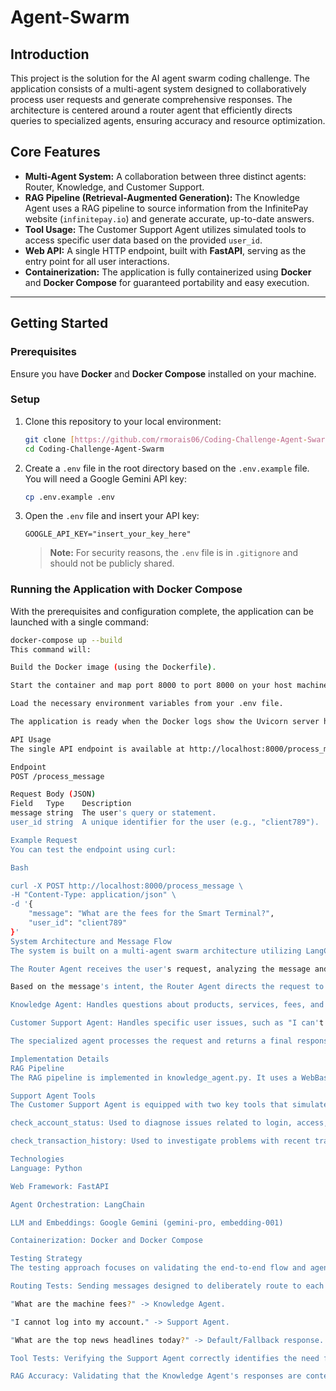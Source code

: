# Agent-Swarm
## Introduction

This project is the solution for the AI agent swarm coding challenge. The application consists of a multi-agent system designed to collaboratively process user requests and generate comprehensive responses. The architecture is centered around a router agent that efficiently directs queries to specialized agents, ensuring accuracy and resource optimization.

## Core Features

* **Multi-Agent System:** A collaboration between three distinct agents: Router, Knowledge, and Customer Support.
* **RAG Pipeline (Retrieval-Augmented Generation):** The Knowledge Agent uses a RAG pipeline to source information from the InfinitePay website (`infinitepay.io`) and generate accurate, up-to-date answers.
* **Tool Usage:** The Customer Support Agent utilizes simulated tools to access specific user data based on the provided `user_id`.
* **Web API:** A single HTTP endpoint, built with **FastAPI**, serving as the entry point for all user interactions.
* **Containerization:** The application is fully containerized using **Docker** and **Docker Compose** for guaranteed portability and easy execution.

---

## Getting Started

### Prerequisites

Ensure you have **Docker** and **Docker Compose** installed on your machine.

### Setup

1.  Clone this repository to your local environment:
    ```bash
    git clone [https://github.com/rmorais06/Coding-Challenge-Agent-Swarm.git](https://github.com/rmorais06/Coding-Challenge-Agent-Swarm.git)
    cd Coding-Challenge-Agent-Swarm
    ```

2.  Create a `.env` file in the root directory based on the `.env.example` file. You will need a Google Gemini API key:
    ```bash
    cp .env.example .env
    ```

3.  Open the `.env` file and insert your API key:
    ```
    GOOGLE_API_KEY="insert_your_key_here"
    ```
    > **Note:** For security reasons, the `.env` file is in `.gitignore` and should not be publicly shared.

### Running the Application with Docker Compose

With the prerequisites and configuration complete, the application can be launched with a single command:

```bash
docker-compose up --build
This command will:

Build the Docker image (using the Dockerfile).

Start the container and map port 8000 to port 8000 on your host machine.

Load the necessary environment variables from your .env file.

The application is ready when the Docker logs show the Uvicorn server has started.

API Usage
The single API endpoint is available at http://localhost:8000/process_message. It accepts POST requests with a JSON body.

Endpoint
POST /process_message

Request Body (JSON)
Field	Type	Description
message	string	The user's query or statement.
user_id	string	A unique identifier for the user (e.g., "client789").

Example Request
You can test the endpoint using curl:

Bash

curl -X POST http://localhost:8000/process_message \
-H "Content-Type: application/json" \
-d '{
    "message": "What are the fees for the Smart Terminal?",
    "user_id": "client789"
}'
System Architecture and Message Flow
The system is built on a multi-agent swarm architecture utilizing LangChain. The workflow for a message is as follows:

The Router Agent receives the user's request, analyzing the message and user_id.

Based on the message's intent, the Router Agent directs the request to one of the specialized agents:

Knowledge Agent: Handles questions about products, services, fees, and public InfinitePay information. It uses a RAG pipeline to ensure factually grounded answers.

Customer Support Agent: Handles specific user issues, such as "I can't log in" or "transfer problems." It accesses simulated tools using the user_id to provide contextualized support.

The specialized agent processes the request and returns a final response, which is then sent back to the user via the API endpoint.

Implementation Details
RAG Pipeline
The RAG pipeline is implemented in knowledge_agent.py. It uses a WebBaseLoader to load data from the specified URLs, a RecursiveCharacterTextSplitter to chunk the content, and GoogleGenerativeAIEmbeddings to create vectors. These vectors are stored in a FAISS vectorstore for fast semantic search, which retrieves relevant context for the LLM (gemini-pro) to generate the final answer.

Support Agent Tools
The Customer Support Agent is equipped with two key tools that simulate interaction with an external user database:

check_account_status: Used to diagnose issues related to login, access, or general account status.

check_transaction_history: Used to investigate problems with recent transfers, payments, or other financial activity.

Technologies
Language: Python

Web Framework: FastAPI

Agent Orchestration: LangChain

LLM and Embeddings: Google Gemini (gemini-pro, embedding-001)

Containerization: Docker and Docker Compose

Testing Strategy
The testing approach focuses on validating the end-to-end flow and agent behaviors. The strategy relies on manual testing for key scenarios:

Routing Tests: Sending messages designed to deliberately route to each agent type to confirm proper decision-making.

"What are the machine fees?" -> Knowledge Agent.

"I cannot log into my account." -> Support Agent.

"What are the top news headlines today?" -> Default/Fallback response.

Tool Tests: Verifying the Support Agent correctly identifies the need for a tool and uses the provided user_id as an argument to retrieve simulated data.

RAG Accuracy: Validating that the Knowledge Agent's responses are contextually accurate and directly sourced from the specified InfinitePay web pages.





